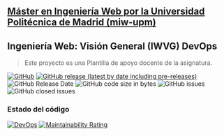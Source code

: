 ## [Máster en Ingeniería Web por la Universidad Politécnica de Madrid (miw-upm)](http://miw.etsisi.upm.es)
## Ingeniería Web: Visión General (IWVG) DevOps
> Este proyecto es una Plantilla de apoyo docente de la asignatura. 

[![GitHub](https://img.shields.io/github/license/rodrigoDLCalle/iwvg-devops-delacalle-rodrigo?color=informational)](https://github.com/rodrigoDLCalle/iwvg-devops-delacalle-rodrigo/blob/develop/LICENSE.md)
[![GitHub release (latest by date including pre-releases)](https://img.shields.io/github/v/release/rodrigoDLCalle/iwvg-devops-delacalle-rodrigo?color=informational)](https://github.com/rodrigoDLCalle/iwvg-devops-delacalle-rodrigo/releases)
![GitHub Release Date](https://img.shields.io/github/release-date/rodrigoDLCalle/iwvg-devops-delacalle-rodrigo?color=informational)
![GitHub code size in bytes](https://img.shields.io/github/languages/code-size/rodrigoDLCalle/iwvg-devops-delacalle-rodrigo)
![GitHub issues](https://img.shields.io/github/issues/rodrigoDLCalle/iwvg-devops-delacalle-rodrigo?color=important)
![GitHub closed issues](https://img.shields.io/github/issues-closed/rodrigoDLCalle/iwvg-devops-delacalle-rodrigo?color=informational)

### Estado del código
[![DevOps](https://github.com/rodrigoDLCalle/iwvg-devops-delacalle-rodrigo/actions/workflows/test-sonar.yml/badge.svg)](https://github.com/rodrigoDLCalle/iwvg-devops-delacalle-rodrigo/actions/workflows/test-sonar.yml)
[![Maintainability Rating](https://sonarcloud.io/api/project_badges/measure?project=RodrigoDLCalle_iwvg-devops-delacalle-rodrigo&metric=sqale_rating)](https://sonarcloud.io/summary/new_code?id=RodrigoDLCalle_iwvg-devops-delacalle-rodrigo)